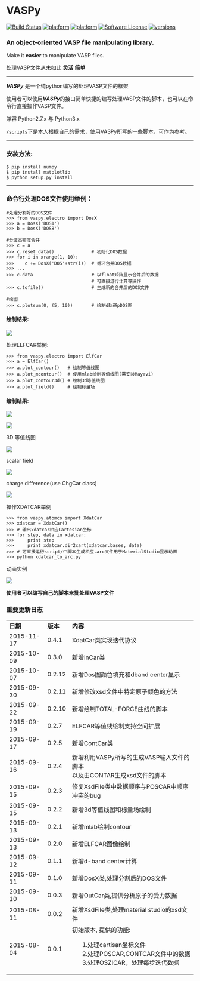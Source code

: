  VASPy
========
[![Build Status](https://travis-ci.org/PytLab/VASPy.svg?branch=master)](https://travis-ci.org/PytLab/VASPy)
[![platform](https://img.shields.io/badge/python-3.5-green.svg)](https://www.python.org/downloads/release/python-351/)
[![platform](https://img.shields.io/badge/python-2.7-green.svg)](https://www.python.org/downloads/release/python-2710/)
[![Software License](https://img.shields.io/badge/license-MIT-blue.svg)](LICENSE)
[![versions](https://img.shields.io/badge/versions%20-%20%200.6.0-blue.svg)](https://github.com/PytLab/VASPy)

### An **object-oriented** VASP file manipulating library.

Make it **easier** to manipulate VASP files.

处理VASP文件从未如此 **灵活** **简单**

---

***VASPy*** 是一个纯python编写的处理VASP文件的框架

使用者可以使用***VASPy***的接口简单快捷的编写处理VASP文件的脚本，也可以在命令行直接操作VASP文件。

兼容 Python2.7.x 与 Python3.x

[`/scripts`](https://github.com/PytLab/VASPy/tree/master/scripts)下是本人根据自己的需求，使用VASPy所写的一些脚本，可作为参考。

---

### 安装方法:

``` shell
$ pip install numpy
$ pip install matplotlib
$ python setup.py install
```

---

### 命令行处理DOS文件使用举例：

    #处理分割好的DOS文件
    >>> from vaspy.electro import DosX
    >>> a = DosX('DOS1')
    >>> b = DosX('DOS8')
    
    #分波态密度合并
    >>> c = a
    >>> c.reset_data()              # 初始化DOS数据
    >>> for i in xrange(1, 10):
    >>>    c += DosX('DOS'+str(i))  # 循环合并DOS数据
    >>> ...
    >>> c.data                      # 以float矩阵显示合并后的数据
                                    # 可直接进行计算等操作
    >>> c.tofile()                  # 生成新的合并后的DOS文件
    
    #绘图
    >>> c.plotsum(0, (5, 10))       # 绘制d轨道pDOS图
    
#### 绘制结果:

![](https://github.com/PytLab/VASPy/blob/dev/pic/pDOS.png)

处理ELFCAR举例:

    >>> from vaspy.electro import ElfCar
    >>> a = ElfCar() 
    >>> a.plot_contour()   # 绘制等值线图
    >>> a.plot_mcontour()  # 使用mlab绘制等值线图(需安装Mayavi)
    >>> a.plot_contour3d() # 绘制3d等值线图
    >>> a.plot_field()     # 绘制标量场

#### 绘制结果:

![](https://github.com/PytLab/VASPy/blob/master/pic/contour2d.png)

![](https://github.com/PytLab/VASPy/blob/master/pic/contours.png)

3D 等值线图

![](https://github.com/PytLab/VASPy/blob/master/pic/contour3d.png)

scalar field

![](https://github.com/PytLab/VASPy/blob/master/pic/field.png)

charge difference(use ChgCar class)

![](https://github.com/PytLab/VASPy/blob/master/pic/contourf.png)

操作XDATCAR举例

    >>> from vaspy.atomco import XdatCar
    >>> xdatcar = XdatCar()
    >>> # 输出xdatcar相应Cartesian坐标
    >>> for step, data in xdatcar:
    >>>     print step
    >>>     print xdatcar.dir2cart(xdatcar.bases, data)
    >>> # 可直接运行script/中脚本生成相应.arc文件用于MaterialStudio显示动画
    >>> python xdatcar_to_arc.py

动画实例

![](https://github.com/PytLab/VASPy/blob/master/pic/sn2_my.gif)

**使用者可以编写自己的脚本来批处理VASP文件**

### 重要更新日志
<table>
    <tbody>
        <tr>
            <td><strong>日期</strong></td>
            <td><strong>版本</strong></td>
            <td><strong>内容</strong></td>
        </tr>
        <tr>
            <td>2015-11-17</td>
            <td>0.4.1</td>
            <td>XdatCar类实现迭代协议</td>
        </tr>
        <tr>
            <td>2015-10-09</td>
            <td>0.3.0</td>
            <td>新增InCar类</td>
        </tr>
        <tr>
            <td>2015-10-07</td>
            <td>0.2.12</td>
            <td>新增Dos图颜色填充和dband center显示</td>
        </tr>
        <tr>
            <td>2015-09-30</td>
            <td>0.2.11</td>
            <td>新增修改xsd文件中特定原子颜色的方法</td>
        </tr>
        <tr>
            <td>2015-09-22</td>
            <td>0.2.10</td>
            <td>新增绘制TOTAL-FORCE曲线的脚本</td>
        </tr>
        <tr>
            <td>2015-09-19</td>
            <td>0.2.7</td>
            <td>ELFCAR等值线绘制支持空间扩展</td>
        </tr>
        <tr>
            <td>2015-09-17</td>
            <td>0.2.5</td>
            <td>新增ContCar类</td>
        </tr>
        <tr>
            <td>2015-09-16</td>
            <td>0.2.4</td>
            <td>新增利用VASPy所写的生成VASP输入文件的脚本<br>以及由CONTAR生成xsd文件的脚本</td>
        </tr>
        <tr>
            <td>2015-09-15</td>
            <td>0.2.3</td>
            <td>修复XsdFile类中数据顺序与POSCAR中顺序冲突的bug</td>
        </tr>
        <tr>
            <td>2015-09-15</td>
            <td>0.2.2</td>
            <td>新增3d等值线图和标量场绘制</td>
        </tr>
        <tr>
            <td>2015-09-13</td>
            <td>0.2.1</td>
            <td>新增mlab绘制contour</td>
        </tr>
        <tr>
            <td>2015-09-13</td>
            <td>0.2.0</td>
            <td>新增ELFCAR图像绘制</td>
        </tr>
        <tr>
            <td>2015-09-12</td>
            <td>0.1.1</td>
            <td>新增d-band center计算</td>
        </tr>
        <tr>
            <td>2015-09-11</td>
            <td>0.1.0</td>
            <td>新增DosX类,处理分割后的DOS文件</td>
        </tr>
        <tr>
            <td>2015-09-10</td>
            <td>0.0.3</td>
            <td>新增OutCar类,提供分析原子的受力数据</td>
        </tr>
        <tr>
            <td>2015-08-11</td>
            <td>0.0.2</td>
            <td>新增XsdFile类,处理material studio的xsd文件</td>
        </tr>
        <tr>
            <td>2015-08-04</td>
            <td>0.0.1</td>
            <td>初始版本, 提供的功能:<br>
                <ul>
                1.处理cartisan坐标文件<br>
                2.处理POSCAR,CONTCAR文件中的数据<br>
                3.处理OSZICAR，处理每步迭代数据<br>
                </ul>
            </td>
        </tr>
    </tbody>
</table>
